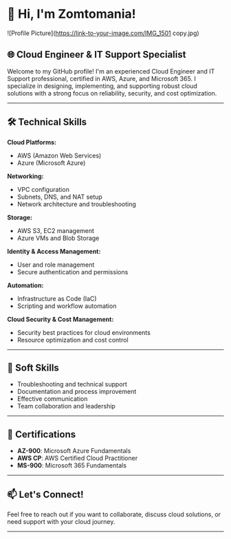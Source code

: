 # 👋 Hi, I'm Zomtomania!

![Profile Picture](https://link-to-your-image.com/IMG_1501 copy.jpg)

## 🌐 Cloud Engineer & IT Support Specialist

Welcome to my GitHub profile! I'm an experienced Cloud Engineer and IT Support professional, certified in AWS, Azure, and Microsoft 365. I specialize in designing, implementing, and supporting robust cloud solutions with a strong focus on reliability, security, and cost optimization.

---

## 🛠️ Technical Skills

**Cloud Platforms:**
- AWS (Amazon Web Services)
- Azure (Microsoft Azure)

**Networking:**
- VPC configuration
- Subnets, DNS, and NAT setup
- Network architecture and troubleshooting

**Storage:**
- AWS S3, EC2 management
- Azure VMs and Blob Storage

**Identity & Access Management:**
- User and role management
- Secure authentication and permissions

**Automation:**
- Infrastructure as Code (IaC)
- Scripting and workflow automation

**Cloud Security & Cost Management:**
- Security best practices for cloud environments
- Resource optimization and cost control

---

## 🤝 Soft Skills

- Troubleshooting and technical support
- Documentation and process improvement
- Effective communication
- Team collaboration and leadership

---

## 📜 Certifications

- **AZ-900**: Microsoft Azure Fundamentals  
- **AWS CP**: AWS Certified Cloud Practitioner  
- **MS-900**: Microsoft 365 Fundamentals

---

## 📫 Let's Connect!

Feel free to reach out if you want to collaborate, discuss cloud solutions, or need support with your cloud journey.

---
